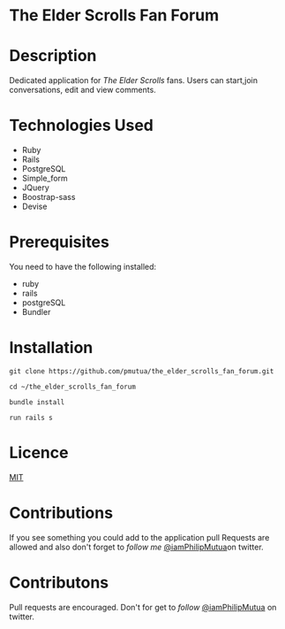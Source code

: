 # The Elder Scrolls Fan Forum
# Description 
Dedicated application for _The Elder Scrolls_ fans. Users can start,join conversations, edit and view  comments.

# Technologies Used 

* Ruby
* Rails 
* PostgreSQL
* Simple_form
* JQuery
* Boostrap-sass
* Devise

# Prerequisites
You need to have the following installed:
* ruby 
* rails 
* postgreSQL
* Bundler

# Installation

`git clone https://github.com/pmutua/the_elder_scrolls_fan_forum.git`

`cd ~/the_elder_scrolls_fan_forum`

`bundle install `

`run rails s`


# Licence 

[MIT](.LICENCE)

# Contributions
If you see something you could add to the application pull Requests are allowed and also don't forget to _follow me_
[@iamPhilipMutua](https:twitter.com/iamPhilipMutua)on twitter.



# Contributons 
Pull requests are encouraged. Don't for get to _follow_ [@iamPhilipMutua](https://twitter.com/iamPhilipMutua) on twitter.
